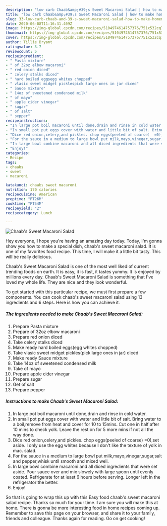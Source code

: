 ```yaml
---
description: "low carb Chaab&amp;#39;s Sweet Macaroni Salad | how to make homemade Chaab&amp;#39;s Sweet Macaroni Salad"
title: "low carb Chaab&amp;#39;s Sweet Macaroni Salad | how to make homemade Chaab&amp;#39;s Sweet Macaroni Salad"
slug: 33-low-carb-chaab-and-39-s-sweet-macaroni-salad-how-to-make-homemade-chaab-and-39-s-sweet-macaroni-salad
date: 2020-06-08T11:16:31.409Z
image: https://img-global.cpcdn.com/recipes/5104974614757376/751x532cq70/chaabs-sweet-macaroni-salad-recipe-main-photo.jpg
thumbnail: https://img-global.cpcdn.com/recipes/5104974614757376/751x532cq70/chaabs-sweet-macaroni-salad-recipe-main-photo.jpg
cover: https://img-global.cpcdn.com/recipes/5104974614757376/751x532cq70/chaabs-sweet-macaroni-salad-recipe-main-photo.jpg
author: Tillie Bryant
ratingvalue: 3.7
reviewcount: 5
recipeingredient:
- " Pasta mixture"
- " of 32oz elbow macaroni"
- " red onion diced"
- " celery stalks diced"
- " hard boiled eggsegg whites chopped"
- " vlasic sweet midget picklespick large ones in jar diced"
- " Sauce mixture"
- " 14oz of sweetened condensed milk"
- " of mayo"
- " apple cider vinegar"
- " sugar"
- " of salt"
- " pepper"
recipeinstructions:
- "In large pot boil macaroni until done,drain and rinse in cold water."
- "In small pot put eggs cover with water and little bit of salt. Bring water to a boil,remove from heat and cover for 10 to 15mins.  Cut one in half after 10 mins to check yolk.  Leave the rest on for 5 more mins if not all the way done."
- "Dice red onion,celery,and pickles. chop eggs(peeled of coarse)  =0),set aside.  I only use the egg whites because I don&#39;t like the texture of yolk in mac. salad."
- "For the sauce in a medium to large bowl put milk,mayo,vinegar,sugar,salt and pepper,whisk until smooth and mixed well."
- "In large bowl combine macaroni and all diced ingredients that were set aside.  Pour sauce over and mix slowely with large spoon until evenly coated.  Refrigerate for at least 6 hours before serving. Longer left in the refrigerator the better."
- "Enjoy!"
categories:
- Recipe
tags:
- chaabs
- sweet
- macaroni

katakunci: chaabs sweet macaroni 
nutrition: 170 calories
recipecuisine: American
preptime: "PT26M"
cooktime: "PT54M"
recipeyield: "2"
recipecategory: Lunch

---
```



![Chaab&#39;s Sweet Macaroni Salad](https://img-global.cpcdn.com/recipes/5104974614757376/751x532cq70/chaabs-sweet-macaroni-salad-recipe-main-photo.jpg)

Hey everyone, I hope you're having an amazing day today. Today, I'm gonna show you how to make a special dish, chaab&#39;s sweet macaroni salad. It is one of my favorites food recipe. This time, I will make it a little bit tasty. This will be really delicious.



Chaab&#39;s Sweet Macaroni Salad is one of the most well liked of current trending foods on earth. It is easy, it is fast, it tastes yummy. It is enjoyed by millions every day. Chaab&#39;s Sweet Macaroni Salad is something that I've loved my whole life. They are nice and they look wonderful.


To get started with this particular recipe, we must first prepare a few components. You can cook chaab&#39;s sweet macaroni salad using 13 ingredients and 6 steps. Here is how you can achieve it.

<!--inarticleads1-->

##### The ingredients needed to make Chaab&#39;s Sweet Macaroni Salad:

1. Prepare  Pasta mixture
1. Prepare  of 32oz elbow macaroni
1. Prepare  red onion diced
1. Take  celery stalks diced
1. Make ready  hard boiled eggs(egg whites chopped)
1. Take  vlasic sweet midget pickles(pick large ones in jar) diced
1. Make ready  Sauce mixture
1. Take  14oz of sweetened condensed milk
1. Take  of mayo
1. Prepare  apple cider vinegar
1. Prepare  sugar
1. Get  of salt
1. Prepare  pepper




<!--inarticleads2-->

##### Instructions to make Chaab&#39;s Sweet Macaroni Salad:

1. In large pot boil macaroni until done,drain and rinse in cold water.
1. In small pot put eggs cover with water and little bit of salt. Bring water to a boil,remove from heat and cover for 10 to 15mins.  Cut one in half after 10 mins to check yolk.  Leave the rest on for 5 more mins if not all the way done.
1. Dice red onion,celery,and pickles. chop eggs(peeled of coarse)  =0),set aside.  I only use the egg whites because I don&#39;t like the texture of yolk in mac. salad.
1. For the sauce in a medium to large bowl put milk,mayo,vinegar,sugar,salt and pepper,whisk until smooth and mixed well.
1. In large bowl combine macaroni and all diced ingredients that were set aside.  Pour sauce over and mix slowely with large spoon until evenly coated.  Refrigerate for at least 6 hours before serving. Longer left in the refrigerator the better.
1. Enjoy!




So that is going to wrap this up with this Easy food chaab&#39;s sweet macaroni salad recipe. Thanks so much for your time. I am sure you will make this at home. There is gonna be more interesting food in home recipes coming up. Remember to save this page on your browser, and share it to your family, friends and colleague. Thanks again for reading. Go on get cooking!
